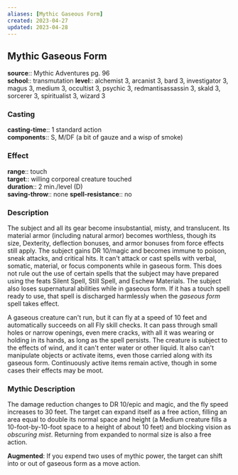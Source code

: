 ```yaml
---
aliases: [Mythic Gaseous Form]
created: 2023-04-27
updated: 2023-04-28
---
```


## Mythic Gaseous Form

**source**:: Mythic Adventures pg. 96  
**school**:: transmutation
**level**:: alchemist 3, arcanist 3, bard 3, investigator 3, magus 3, medium 3, occultist 3, psychic 3, redmantisassassin 3, skald 3, sorcerer 3, spiritualist 3, wizard 3

### Casting

**casting-time**:: 1 standard action  
**components**:: S, M/DF (a bit of gauze and a wisp of smoke)

### Effect

**range**:: touch  
**target**:: willing corporeal creature touched  
**duration**:: 2 min./level (D)  
**saving-throw**:: none
**spell-resistance**:: no

### Description

The subject and all its gear become insubstantial, misty, and translucent. Its material armor (including natural armor) becomes worthless, though its size, Dexterity, deflection bonuses, and armor bonuses from force effects still apply. The subject gains DR 10/magic and becomes immune to poison, sneak attacks, and critical hits. It can't attack or cast spells with verbal, somatic, material, or focus components while in gaseous form. This does not rule out the use of certain spells that the subject may have prepared using the feats Silent Spell, Still Spell, and Eschew Materials. The subject also loses supernatural abilities while in gaseous form. If it has a touch spell ready to use, that spell is discharged harmlessly when the *gaseous form* spell takes effect.  
  
A gaseous creature can't run, but it can fly at a speed of 10 feet and automatically succeeds on all Fly skill checks. It can pass through small holes or narrow openings, even mere cracks, with all it was wearing or holding in its hands, as long as the spell persists. The creature is subject to the effects of wind, and it can't enter water or other liquid. It also can't manipulate objects or activate items, even those carried along with its gaseous form. Continuously active items remain active, though in some cases their effects may be moot.

### Mythic Description

The damage reduction changes to DR 10/epic and magic, and the fly speed increases to 30 feet. The target can expand itself as a free action, filling an area equal to double its normal space and height (a Medium creature fills a 10-foot-by-10-foot space to a height of about 10 feet) and blocking vision as *obscuring mist*. Returning from expanded to normal size is also a free action.  
  
**Augmented**: If you expend two uses of mythic power, the target can shift into or out of gaseous form as a move action.
